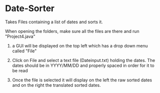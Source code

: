 # Date-Sorter
Takes Files containing a list of dates and sorts it.

When opening the folders, make sure all the files are there and run "Project4.java"

1. a GUI will be displayed on the top left which has a drop down menu called "File"

2. Click on File and select a text file (Dateinput.txt) holding the dates. The dates should be in YYYY/MM/DD and properly spaced in order for it to be read

3. Once the file is selected it will display on the left the raw sorted dates and on the right the translated sorted dates.
